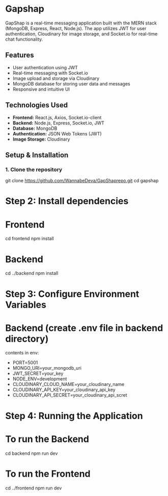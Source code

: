 ﻿

# Gapshap

GapShap is a real-time messaging application built with the MERN stack (MongoDB, Express, React, Node.js). The app utilizes JWT for user authentication, Cloudinary for image storage, and Socket.io for real-time chat functionality.

## Features
- User authentication using JWT
- Real-time messaging with Socket.io
- Image upload and storage via Cloudinary
- MongoDB database for storing user data and messages
- Responsive and intuitive UI

## Technologies Used
- **Frontend:** React.js, Axios, Socket.io-client
- **Backend:** Node.js, Express, Socket.io, JWT
- **Database:** MongoDB
- **Authentication:** JSON Web Tokens (JWT)
- **Image Storage:** Cloudinary

## Setup & Installation

### 1. Clone the repository

git clone https://github.com/WannabeDeva/GapShaprepo.git
cd gapshap

# Step 2: Install dependencies

# Frontend
cd frontend
npm install

# Backend
cd ../backend
npm install

# Step 3: Configure Environment Variables

# Backend (create .env file in backend directory)
contents in env:
- PORT=5001
- MONGO_URI=your_mongodb_uri
- JWT_SECRET=your_key
- NODE_ENV=development
- CLOUDINARY_CLOUD_NAME=your_cloudinary_name
- CLOUDINARY_API_KEY=your_cloudinary_api_key
- CLOUDINARY_API_SECRET=your_cloudinary_api_scret

# Step 4: Running the Application

# To run the Backend
cd backend
npm run dev

# To run the Frontend
cd ../frontend
npm run dev
